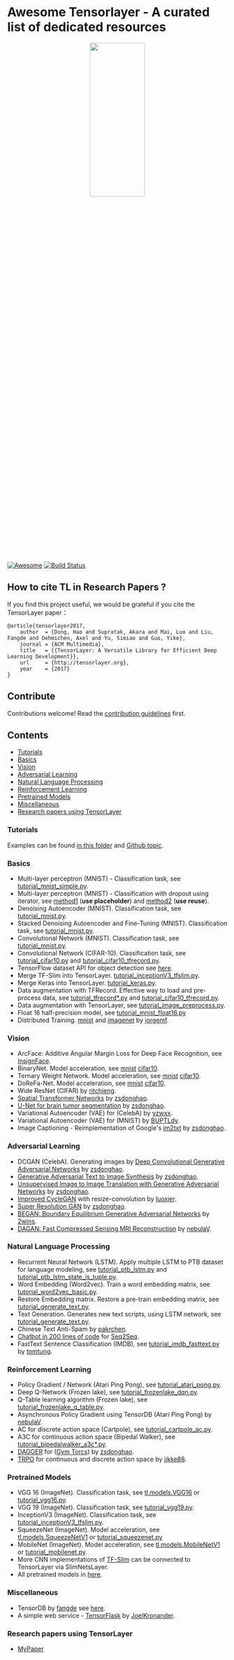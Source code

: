 # Awesome Tensorlayer - A curated list of dedicated resources

<a href="http://tensorlayer.readthedocs.io">
<div align="center">
	<img src="https://github.com/tensorlayer/tensorlayer/raw/master/img/tl_transparent_logo.png" width="50%" height="30%"/>
</div>
</a>

[![Awesome](https://cdn.rawgit.com/sindresorhus/awesome/d7305f38d29fed78fa85652e3a63e154dd8e8829/media/badge.svg)](https://github.com/sindresorhus/awesome)
[![Build Status](https://travis-ci.org/tensorlayer/awesome-tensorlayer.svg?branch=master)](https://travis-ci.org/tensorlayer/awesome-tensorlayer)

## How to cite TL in Research Papers ?
If you find this project useful, we would be grateful if you cite the TensorLayer paper：

```
@article{tensorlayer2017,
    author  = {Dong, Hao and Supratak, Akara and Mai, Luo and Liu, Fangde and Oehmichen, Axel and Yu, Simiao and Guo, Yike},
    journal = {ACM Multimedia},
    title   = {{TensorLayer: A Versatile Library for Efficient Deep Learning Development}},
    url     = {http://tensorlayer.org},
    year    = {2017}
}
```

## Contribute

Contributions welcome! Read the [contribution guidelines](contributing.md) first.

## Contents

- [Tutorials](#tutorials)
- [Basics](#basics)
- [Vision](#vision)
- [Adversarial Learning](#adversarial-learning)
- [Natural Language Processing](#natural-language-processing)
- [Reinforcement Learning](#reinforcement-learning)
- [Pretrained Models](#pretrained-models)
- [Miscellaneous](#miscellaneous)
- [Research papers using TensorLayer](#research-papers-using-tensorLayer)


### Tutorials

Examples can be found [in this folder](https://github.com/zsdonghao/tensorlayer/tree/master/example) and [Github topic](https://github.com/search?q=topic%3Atensorlayer&type=Repositories).

### Basics
 - Multi-layer perceptron (MNIST) - Classification task, see [tutorial\_mnist\_simple.py](https://github.com/zsdonghao/tensorlayer/blob/master/example/tutorial_mnist_simple.py).
 - Multi-layer perceptron (MNIST) - Classification with dropout using iterator, see [method1](https://github.com/zsdonghao/tensorlayer/blob/master/example/tutorial_mlp_dropout1.py) (**use placeholder**) and [method2](https://github.com/zsdonghao/tensorlayer/blob/master/example/tutorial_mlp_dropout2.py) (**use reuse**).
 - Denoising Autoencoder (MNIST). Classification task, see [tutorial_mnist.py](https://github.com/zsdonghao/tensorlayer/blob/master/example/tutorial_mnist.py).
 - Stacked Denoising Autoencoder and Fine-Tuning (MNIST). Classification task, see [tutorial_mnist.py](https://github.com/zsdonghao/tensorlayer/blob/master/example/tutorial_mnist.py).
 - Convolutional Network (MNIST). Classification task, see [tutorial_mnist.py](https://github.com/zsdonghao/tensorlayer/blob/master/example/tutorial_mnist.py).
 - Convolutional Network (CIFAR-10). Classification task, see [tutorial\_cifar10.py](https://github.com/zsdonghao/tensorlayer/blob/master/example/tutorial_cifar10.py) and [tutorial\_cifar10_tfrecord.py](https://github.com/zsdonghao/tensorlayer/blob/master/example/tutorial_cifar10_tfrecord.py).
 - TensorFlow dataset API for object detection see [here](https://github.com/tensorlayer/tensorlayer/blob/master/example/tutorial_tf_dataset_voc.py).
 - Merge TF-Slim into TensorLayer. [tutorial\_inceptionV3_tfslim.py](https://github.com/zsdonghao/tensorlayer/blob/master/example/tutorial_inceptionV3_tfslim.py).
 - Merge Keras into TensorLayer. [tutorial_keras.py](https://github.com/zsdonghao/tensorlayer/blob/master/example/tutorial_keras.py).
 - Data augmentation with TFRecord. Effective way to load and pre-process data, see [tutorial_tfrecord*.py](https://github.com/zsdonghao/tensorlayer/tree/master/example) and [tutorial\_cifar10_tfrecord.py](https://github.com/zsdonghao/tensorlayer/blob/master/example/tutorial_cifar10_tfrecord.py).
 - Data augmentation with TensorLayer, see [tutorial\_image_preprocess.py](https://github.com/zsdonghao/tensorlayer/blob/master/example/tutorial_image_preprocess.py).
 - Float 16 half-precision model, see [tutorial\_mnist_float16.py](https://github.com/zsdonghao/tensorlayer/blob/master/example/tutorial_mnist_float16.py)
 - Distributed Training. [mnist](https://github.com/zsdonghao/tensorlayer/blob/master/example/tutorial_mnist_distributed.py) and [imagenet](https://github.com/tensorlayer/tensorlayer/blob/master/example/tutorial_imagenet_inceptionV3_distributed.py) by [jorgemf](https://github.com/jorgemf).

### Vision
 - ArcFace: Additive Angular Margin Loss for Deep Face Recognition, see [InsignFace](https://github.com/auroua/InsightFace_TF).
 - BinaryNet. Model acceleration, see [mnist](https://github.com/tensorlayer/tensorlayer/blob/master/example/tutorial_binarynet_mnist_cnn.py) [cifar10](https://github.com/tensorlayer/tensorlayer/blob/master/example/tutorial_binarynet_cifar10_tfrecord.py).
 - Ternary Weight Network. Model acceleration, see [mnist](https://github.com/tensorlayer/tensorlayer/blob/master/example/tutorial_ternaryweight_mnist_cnn.py) [cifar10](https://github.com/tensorlayer/tensorlayer/blob/master/example/tutorial_ternaryweight_cifar10_tfrecord.py).
 - DoReFa-Net. Model acceleration, see [mnist](https://github.com/tensorlayer/tensorlayer/blob/master/example/tutorial_dorefanet_mnist_cnn.py) [cifar10](https://github.com/tensorlayer/tensorlayer/blob/master/example/tutorial_dorefanet_cifar10_tfrecord.py).
 - Wide ResNet (CIFAR) by [ritchieng](https://github.com/ritchieng/wideresnet-tensorlayer).
 - [Spatial Transformer Networks](https://arxiv.org/abs/1506.02025) by [zsdonghao](https://github.com/zsdonghao/Spatial-Transformer-Nets).
 - [U-Net for brain tumor segmentation](https://github.com/zsdonghao/u-net-brain-tumor) by [zsdonghao](https://github.com/zsdonghao/u-net-brain-tumor).
 - Variational Autoencoder (VAE) for (CelebA) by [yzwxx](https://github.com/yzwxx/vae-celebA).
 - Variational Autoencoder (VAE) for (MNIST) by [BUPTLdy](https://github.com/BUPTLdy/tl-vae).
 - Image Captioning - Reimplementation of Google's [im2txt](https://github.com/tensorflow/models/tree/master/research/im2txt) by [zsdonghao](https://github.com/zsdonghao/Image-Captioning).


### Adversarial Learning
- DCGAN (CelebA). Generating images by [Deep Convolutional Generative Adversarial Networks](http://arxiv.org/abs/1511.06434) by [zsdonghao](https://github.com/zsdonghao/dcgan).
- [Generative Adversarial Text to Image Synthesis](https://github.com/zsdonghao/text-to-image) by [zsdonghao](https://github.com/zsdonghao/text-to-image).
- [Unsupervised Image to Image Translation with Generative Adversarial Networks](https://github.com/zsdonghao/Unsup-Im2Im) by [zsdonghao](https://github.com/zsdonghao/Unsup-Im2Im).
- [Improved CycleGAN](https://github.com/luoxier/CycleGAN_Tensorlayer) with resize-convolution by [luoxier](https://github.com/luoxier/CycleGAN_Tensorlayer).
- [Super Resolution GAN](https://arxiv.org/abs/1609.04802) by [zsdonghao](https://github.com/zsdonghao/SRGAN).
- [BEGAN: Boundary Equilibrium Generative Adversarial Networks](http://arxiv.org/abs/1703.10717) by [2wins](https://github.com/2wins/BEGAN-tensorlayer).
- [DAGAN: Fast Compressed Sensing MRI Reconstruction](https://github.com/nebulaV/DAGAN) by [nebulaV](https://github.com/nebulaV/DAGAN).

### Natural Language Processing
 - Recurrent Neural Network (LSTM). Apply multiple LSTM to PTB dataset for language modeling, see [tutorial_ptb_lstm.py](https://github.com/zsdonghao/tensorlayer/blob/master/example/tutorial_ptb_lstm.py) and [tutorial\_ptb\_lstm\_state\_is_tuple.py](https://github.com/zsdonghao/tensorlayer/blob/master/example/tutorial_ptb_lstm_state_is_tuple.py).
 - Word Embedding (Word2vec). Train a word embedding matrix, see [tutorial\_word2vec_basic.py](https://github.com/zsdonghao/tensorlayer/blob/master/example/tutorial\_word2vec_basic.py).
 - Restore Embedding matrix. Restore a pre-train embedding matrix, see [tutorial\_generate_text.py](https://github.com/zsdonghao/tensorlayer/blob/master/example/tutorial_generate_text.py).
 - Text Generation. Generates new text scripts, using LSTM network, see [tutorial\_generate_text.py](https://github.com/zsdonghao/tensorlayer/blob/master/example/tutorial_generate_text.py).
 - Chinese Text Anti-Spam by [pakrchen](https://github.com/pakrchen/text-antispam).
 - [Chatbot in 200 lines of code](https://github.com/zsdonghao/seq2seq-chatbot) for [Seq2Seq](http://tensorlayer.readthedocs.io/en/latest/modules/layers.html#simple-seq2seq).
 - FastText Sentence Classification (IMDB), see [tutorial\_imdb\_fasttext.py](https://github.com/zsdonghao/tensorlayer/blob/master/example/tutorial_imdb_fasttext.py) by [tomtung](https://github.com/tomtung).


### Reinforcement Learning
 - Policy Gradient / Network (Atari Ping Pong), see [tutorial\_atari_pong.py](https://github.com/zsdonghao/tensorlayer/blob/master/example/tutorial_atari_pong.py).
 - Deep Q-Network (Frozen lake), see [tutorial\_frozenlake_dqn.py](https://github.com/zsdonghao/tensorlayer/blob/master/example/tutorial_frozenlake_dqn.py).
 - Q-Table learning algorithm (Frozen lake), see [tutorial\_frozenlake\_q_table.py](https://github.com/zsdonghao/tensorlayer/blob/master/example/tutorial_frozenlake_q_table.py).
 - Asynchronous Policy Gradient using TensorDB (Atari Ping Pong) by [nebulaV](https://github.com/akaraspt/tl_paper).
 - AC for discrete action space (Cartpole), see [tutorial\_cartpole_ac.py](https://github.com/zsdonghao/tensorlayer/blob/master/example/tutorial_cartpole_ac.py).
 - A3C for continuous action space (Bipedal Walker), see [tutorial\_bipedalwalker_a3c*.py](https://github.com/zsdonghao/tensorlayer/blob/master/example/tutorial_bipedalwalker_a3c_continuous_action.py).
 - [DAGGER](https://www.cs.cmu.edu/%7Esross1/publications/Ross-AIStats11-NoRegret.pdf) for ([Gym Torcs](https://github.com/ugo-nama-kun/gym_torcs)) by [zsdonghao](https://github.com/zsdonghao/Imitation-Learning-Dagger-Torcs).
 - [TRPO](https://arxiv.org/abs/1502.05477) for continuous and discrete action space by [jjkke88](https://github.com/jjkke88/RL_toolbox).


### Pretrained Models
 - VGG 16 (ImageNet). Classification task, see [tl.models.VGG16](https://github.com/zsdonghao/tensorlayer/blob/master/example/tutorial_models_vgg16.py) or [tutorial_vgg16.py](https://github.com/zsdonghao/tensorlayer/blob/master/example/tutorial_vgg16.py).
 - VGG 19 (ImageNet). Classification task, see [tutorial_vgg19.py](https://github.com/zsdonghao/tensorlayer/blob/master/example/tutorial_vgg19.py).
 - InceptionV3 (ImageNet). Classification task, see [tutorial\_inceptionV3_tfslim.py](https://github.com/zsdonghao/tensorlayer/blob/master/example/tutorial_inceptionV3_tfslim.py).
 - SqueezeNet (ImageNet). Model acceleration, see [tl.models.SqueezeNetV1](https://github.com/zsdonghao/tensorlayer/blob/master/example/tutorial_models_squeezenetv1.py) or [tutorial_squeezenet.py](https://github.com/zsdonghao/tensorlayer/blob/master/example/tutorial_squeezenet.py)
 - MobileNet (ImageNet). Model acceleration, see [tl.models.MobileNetV1](https://github.com/tensorlayer/tensorlayer/blob/master/example/tutorial_models_mobilenetv1.py) or [tutorial_mobilenet.py](https://github.com/tensorlayer/tensorlayer/blob/master/example/tutorial_mobilenet.py).
 - More CNN implementations of [TF-Slim](https://github.com/tensorflow/models/tree/master/research/slim) can be connected to TensorLayer via SlimNetsLayer.
 - All pretrained models in [here](https://github.com/tensorlayer/pretrained-models).

### Miscellaneous
 - TensorDB by [fangde](https://github.com/fangde) see [here](https://github.com/akaraspt/tl_paper).
 - A simple web service - [TensorFlask](https://github.com/JoelKronander/TensorFlask) by [JoelKronander](https://github.com/JoelKronander).

### Research papers using TensorLayer
 - [MyPaper](http://www.example.com)
